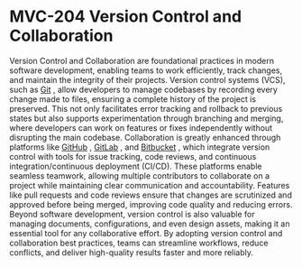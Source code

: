 # MVC-204 Version Control and Collaboration
Version Control and Collaboration are foundational practices in modern software development, enabling teams to work efficiently, track changes, and maintain the integrity of their projects. Version control systems (VCS), such as [Git](https://git-scm.com/) , allow developers to manage codebases by recording every change made to files, ensuring a complete history of the project is preserved. This not only facilitates error tracking and rollback to previous states but also supports experimentation through branching and merging, where developers can work on features or fixes independently without disrupting the main codebase. Collaboration is greatly enhanced through platforms like [GitHub](https://github.com/) , [GitLab](https://about.gitlab.com/) , and [Bitbucket](https://bitbucket.org/product/) , which integrate version control with tools for issue tracking, code reviews, and continuous integration/continuous deployment (CI/CD). These platforms enable seamless teamwork, allowing multiple contributors to collaborate on a project while maintaining clear communication and accountability. Features like pull requests and code reviews ensure that changes are scrutinized and approved before being merged, improving code quality and reducing errors. Beyond software development, version control is also valuable for managing documents, configurations, and even design assets, making it an essential tool for any collaborative effort. By adopting version control and collaboration best practices, teams can streamline workflows, reduce conflicts, and deliver high-quality results faster and more reliably.





